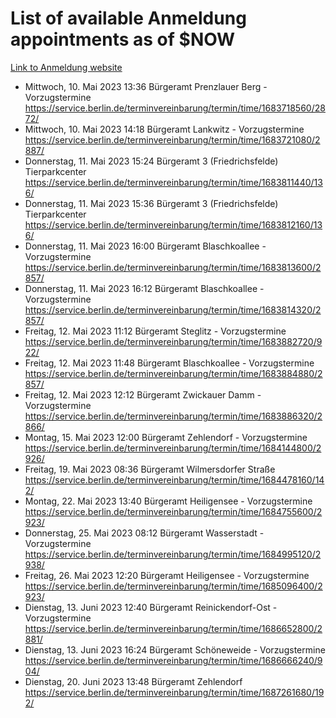 # List of available Anmeldung appointments as of $NOW
[Link to Anmeldung website](https://service.berlin.de/terminvereinbarung/termin/tag.php?termin=1&anliegen[]=120686&dienstleisterlist=122210,122217,327316,122219,327312,122227,327314,122231,327346,122243,327348,122254,122252,329742,122260,329745,122262,329748,122271,327278,122273,327274,122277,327276,330436,122280,327294,122282,327290,122284,327292,122291,327270,122285,327266,122286,327264,122296,327268,150230,329760,122297,327286,122294,327284,122312,329763,122314,329775,122304,327330,122311,327334,122309,327332,317869,122281,327352,122279,329772,122283,122276,327324,122274,327326,122267,329766,122246,327318,122251,327320,122257,327322,122208,327298,122226,327300&herkunft=http%3A%2F%2Fservice.berlin.de%2Fdienstleistung%2F120686%2F)
- Mittwoch, 10. Mai 2023 13:36 Bürgeramt Prenzlauer Berg - Vorzugstermine https://service.berlin.de/terminvereinbarung/termin/time/1683718560/2872/
- Mittwoch, 10. Mai 2023 14:18 Bürgeramt Lankwitz - Vorzugstermine https://service.berlin.de/terminvereinbarung/termin/time/1683721080/2887/
- Donnerstag, 11. Mai 2023 15:24 Bürgeramt 3 (Friedrichsfelde) Tierparkcenter https://service.berlin.de/terminvereinbarung/termin/time/1683811440/136/
- Donnerstag, 11. Mai 2023 15:36 Bürgeramt 3 (Friedrichsfelde) Tierparkcenter https://service.berlin.de/terminvereinbarung/termin/time/1683812160/136/
- Donnerstag, 11. Mai 2023 16:00 Bürgeramt Blaschkoallee - Vorzugstermine https://service.berlin.de/terminvereinbarung/termin/time/1683813600/2857/
- Donnerstag, 11. Mai 2023 16:12 Bürgeramt Blaschkoallee - Vorzugstermine https://service.berlin.de/terminvereinbarung/termin/time/1683814320/2857/
- Freitag, 12. Mai 2023 11:12 Bürgeramt Steglitz - Vorzugstermine https://service.berlin.de/terminvereinbarung/termin/time/1683882720/922/
- Freitag, 12. Mai 2023 11:48 Bürgeramt Blaschkoallee - Vorzugstermine https://service.berlin.de/terminvereinbarung/termin/time/1683884880/2857/
- Freitag, 12. Mai 2023 12:12 Bürgeramt Zwickauer Damm - Vorzugstermine https://service.berlin.de/terminvereinbarung/termin/time/1683886320/2866/
- Montag, 15. Mai 2023 12:00 Bürgeramt Zehlendorf - Vorzugstermine https://service.berlin.de/terminvereinbarung/termin/time/1684144800/2926/
- Freitag, 19. Mai 2023 08:36 Bürgeramt Wilmersdorfer Straße https://service.berlin.de/terminvereinbarung/termin/time/1684478160/142/
- Montag, 22. Mai 2023 13:40 Bürgeramt Heiligensee - Vorzugstermine https://service.berlin.de/terminvereinbarung/termin/time/1684755600/2923/
- Donnerstag, 25. Mai 2023 08:12 Bürgeramt Wasserstadt - Vorzugstermine https://service.berlin.de/terminvereinbarung/termin/time/1684995120/2938/
- Freitag, 26. Mai 2023 12:20 Bürgeramt Heiligensee - Vorzugstermine https://service.berlin.de/terminvereinbarung/termin/time/1685096400/2923/
- Dienstag, 13. Juni 2023 12:40 Bürgeramt Reinickendorf-Ost - Vorzugstermine https://service.berlin.de/terminvereinbarung/termin/time/1686652800/2881/
- Dienstag, 13. Juni 2023 16:24 Bürgeramt Schöneweide - Vorzugstermine https://service.berlin.de/terminvereinbarung/termin/time/1686666240/904/
- Dienstag, 20. Juni 2023 13:48 Bürgeramt Zehlendorf https://service.berlin.de/terminvereinbarung/termin/time/1687261680/192/
